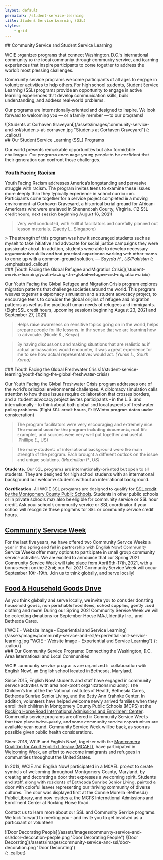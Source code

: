 ```yaml
---
layout: default
permalink: /student-service-learning
title: Student Service Learning (SSL)
styles:
    - grid
---
```

<section markdown="1">
## Community Service and Student Service Learning

WCIE organizes programs that connect Washington, D.C.’s international community to the local community through community service, and learning experiences that inspire participants to come together to address the world’s most pressing challenges. 

Community service programs welcome participants of all ages to engage in volunteer activities to help others. For high school students, Student Service Learning (SSL) programs provide an opportunity to engage in active learning experiences that develop communication skills, build understanding, and address real-world problems. 

Our programs are internationally-oriented and designed to inspire. We look forward to welcoming you — or a family member — to our programs! 
</section>
![Students at Corhaven Graveyard](/assets/images/community-service-and-ssl/students-at-corhaven.jpg "Students at Corhaven Graveyard")
{: .callout}

<section markdown="1">
## Our Student Service Learning (SSL) Programs

Our world presents remarkable opportunities but also formidable challenges. Our programs encourage young people to be confident that their generation can confront those challenges.

### [Youth Facing Racism](/student-service-learning/youth-facing-racism "Youth Facing Racism")

Youth Facing Racism addresses America’s longstanding and pervasive struggle with racism. The program invites teens to examine these issues more deeply than they typically experience in school curriculum. Participants come together for a service project completed in a moving environment–at Corhaven Graveyard, a historical burial ground for African-Americans who were enslaved in Shenandoah County, Virginia. (12 SSL credit hours, next session beginning August 16, 2021)

> Very well conducted, with skillful facilitators and carefully planned out lesson materials. (Caedy L., Singapore)
</section>
> The strength of this program was how it encouraged students such as myself to take initiative and advocate for social justice campaigns they were passionate about. In addition, students were able to develop necessary argumentative skills and had practical experience working with other teams to come up with a common-ground solution. <cite>&mdash; Sayeda H., US/Pakistan</cite>
{: .emphasized .callout}
<section markdown="1">
### [Youth Facing the Global Refugee and Migration Crisis](/student-service-learning/youth-facing-the-global-refugee-and-migration-crisis)

Our Youth Facing the Global Refugee and Migration Crisis program explores migration patterns that challenge societies around the world. This program weaves together a diplomacy simulation and a student advocacy project, to encourage teens to consider the global origins of refugee and migration patterns as well as the practical human needs of refugees and immigrants. (Eight SSL credit hours, upcoming sessions beginning August 23, 2021 and September 27, 2021)

> Helps raise awareness on sensitive topics going on in the world, helps prepare people for life lessons, in the sense that we are learning how to advocate. (Nicole K., Kenya)

> By having discussions and making situations that are realistic as if actual ambassadors would encounter, it was a great experience for me to see how actual representatives would act. <cite>(Yumin L., South Korea)</cite>
</section>
<div class="callout"></div>
<section markdown="1">
### [Youth Facing the Global Freshwater Crisis](/student-service-learning/youth-facing-the-global-freshwater-crisis)

Our Youth Facing the Global Freshwater Crisis program addresses one of the world’s principal environmental challenges. A diplomacy simulation calls attention to how these issues require collaboration that crosses borders, and a student advocacy project invites participants – in the U.S. and internationally – to think about both global and local aspects of freshwater policy problems. (Eight SSL credit hours, Fall/Winter program dates under consideration)

> The program facilitators were very encouraging and extremely nice. The material used for the program including documents, real-life examples, and sources were very well put together and useful. (Phillipe E., US)

> The many students of international background were the main strength of the program. Each brought a different outlook on the issue and unique solutions.
> <cite>(Maximilian P., US)</cite>

**Students.** Our SSL programs are internationally-oriented but open to all students. They are designed for high school students with an international background but welcome students without an international background.

**Certification.** All WCIE SSL programs are designed to qualify for [SSL credit by the Montgomery County Public Schools](https://montgomerycountymd.galaxydigital.com/agency/detail/?agency_id=92808). Students in other public schools or in private schools may also be eligible for community service or SSL hour credit. Ask your school’s community service or SSL coordinator if your school will recognize these programs for SSL or community service credit hours.

## [Community Service Week](https://washingtoncie.org/community-service-and-ssl/community-service-week/)

For the last five years, we have offered two Community Service Weeks a year in the spring and fall in partnership with English Now! Community Service Weeks offer many options to participate in small group community service activities. We are excited to announce that our Spring 2021 Community Service Week will take place from April 9th-17th, 2021, with a bonus event on the 22nd; our Fall 2021 Community Service Week will occur September 10th-19th. Join us to think globally, and serve locally!

## [Food & Household Goods Drive](https://washingtoncie.org/community-service-and-ssl/food-household-goods-drive/)

As you think globally and serve locally, we invite you to consider donating household goods, non perishable food items, school supplies, gently used clothing and more! During our Spring 2021 Community Service Week we will be collecting donations for September House MAJ, Identity Inc., and Bethesda Cares.
</section>
![WCIE - Website Image - Experiential and Service Learning](/assets/images/community-service-and-ssl/experiential-and-service-learning.jpg "WCIE - Website Image - Experiential and Service Learning")
{: .callout}

<section markdown="1">
### Our Community Service Programs: Connecting the Washington, D.C. Area International and Local Communities

WCIE community service programs are organized in collaboration with English Now!, an English school located in Bethesda, Maryland.

Since 2015, English Now! students and staff have engaged in community service activities with area non-profit organizations including: The Children’s Inn at the the National Institutes of Health, Bethesda Cares, Bethesda Sunrise Senior Living, and the Betty Ann Krahnke Center. In addition, volunteers have helped welcome newly arrived families when they enroll their children in Montgomery County Public Schools (MCPS) at the [Rocking Horse Road International Admissions and Enrollment Center](https://montgomerycountymd.galaxydigital.com/need/detail/?need_id=434317). Community service programs are offered in Community Service Weeks that take place twice-yearly, and some community service opportunities are available year-round. Community Service Week will be back, as soon as possible given public health considerations.

Since 2018, WCIE and English Now!, together with the [Montgomery Coalition for Adult English Literacy (MCAEL)](http://mcael.org/), have participated in [Welcoming Week](http://welcomingweek.org/), an effort to welcome immigrants and refugees in communities throughout the United States.

In 2019, WCIE and English Now! participated in a MCAEL project to create symbols of welcoming throughout Montgomery County, Maryland, by creating and decorating a door that expresses a welcoming spirit. Students and staff, along with residents of Bethesda Sunrise Senior Living, painted a door with colorful leaves representing our thriving community of diverse cultures. The door was displayed first at the Connie Morella (Bethesda) Public Library, and now resides at the MCPS International Admissions and Enrollment Center at Rocking Horse Road.

Contact us to learn more about our SSL and Community Service programs. We look forward to meeting you – and invite you to get involved as a participant or volunteer!
</section>
<div markdown="1">
![Door Decorating People](/assets/images/community-service-and-ssl/door-decoration-people.png "Door Decorating People")
![Door Decorating](/assets/images/community-service-and-ssl/door-decoration.png "Door Decorating")
</div>
{: .callout}
